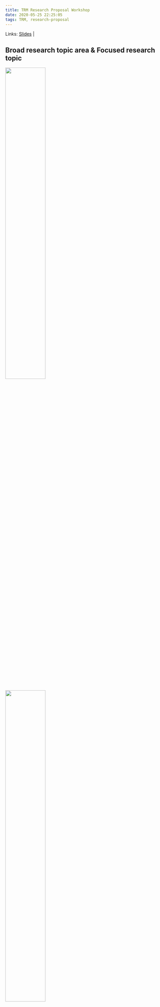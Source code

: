 ```yaml
---
title: TRM Research Proposal Workshop
date: 2020-05-25 22:25:05
tags: TRM, research-proposal
---
```


Links: [Slides](https://drive.google.com/open?id=153TTye0eFliiijZs4YMeRFy9T5PYA3e2&authuser=kynan.s.hughes@student.uts.edu.au&usp=drive_fs) |

## Broad research topic area & Focused research topic

<img width="50%" src="/devlog/images/TRM_Activity1.png" />
<img width="50%" src="/devlog/images/TRM_Activity1_Example.png" />

### Activity 1a - Broad research topic area:

### Activity 1b - Focused research topic:

## Claim

<img width="50%" src="/devlog/images/TRM_BroadTopicClaimExample.png" />
<img width="50%" src="/devlog/images/TRM_BroadTopicClaimExample.png" />

### Activity 2 - Focused research topic as a claim:

## Topic, Question & Significance

<img width="50%" src="/devlog/images/TRM_Activity3_1.png" />
<img width="50%" src="/devlog/images/TRM_Activity3_2.png" />
<img width="50%" src="/devlog/images/TRM_Activity3_3.png" />
<img width="50%" src="/devlog/images/TRM_Activity3_4.png" />

### Activity 3a - Topic:

### Activity 3b - Question:

### Activity 3c - Significance:

## Thesis Statement

<img width="50%" src="/devlog/images/TRM_Activity4_2.png" />
<img width="50%" src="/devlog/images/TRM_Activity4_3.png" />
<img width="50%" src="/devlog/images/TRM_Activity4_4.png" />

### Activity 4 - Thesis statement:

## Keywords

<img width="50%" src="/devlog/images/TRM_Activity5_1.png" />
<img width="50%" src="/devlog/images/TRM_Activity5_2.png" />
<img width="50%" src="/devlog/images/TRM_Activity5_3.png" />
<img width="50%" src="/devlog/images/TRM_Activity5_4.png" />
<img width="50%" src="/devlog/images/TRM_Activity5_5.png" />

### Activity 5a - Keywords/Systems matrix:

### Activity 5b - Thesis statement:

## Thesis Title

<img width="50%" src="/devlog/images/TRM_Activity6_1.png" />
<img width="50%" src="/devlog/images/TRM_Activity6_2.png" />
<img width="50%" src="/devlog/images/TRM_Activity6_3.png" />

### Activity 6 - Thesis title:

## Background

<img width="50%" src="/devlog/images/TRM_Activity7_0.png" />

## Deliverables

<img width="50%" src="/devlog/images/TRM_Activity7_1.png" />
<img width="50%" src="/devlog/images/TRM_Activity7_2.png" />
<img width="50%" src="/devlog/images/TRM_Activity7_3.png" />
<img width="50%" src="/devlog/images/TRM_Activity7_4.png" />

### Activity 7 - 2-3 key deliverables for the project:

## Success

<img width="50%" src="/devlog/images/TRM_Activity8_1.png" />
<img width="50%" src="/devlog/images/TRM_Activity8_2.png" />

### Activity 8 - Deliverable & Success:

### Activity 8 - Deliverable & Success:

### Activity 8 - Deliverable & Success:

### Activity 8 - Deliverable & Success:

### Activity 8 - Deliverable & Success:

## Stakeholders

<img width="50%" src="/devlog/images/TRM_Activity9_1.png" />
<img width="50%" src="/devlog/images/TRM_Activity9_2.png" />
<img width="50%" src="/devlog/images/TRM_Activity9_3.png" />
<img width="50%" src="/devlog/images/TRM_Activity9_4.png" />
<img width="50%" src="/devlog/images/TRM_Activity9_5.png" />

### Activity 9 - Stakeholders:

## Aims

<img width="50%" src="/devlog/images/TRM_Activity10_1.png" />

### Activity 10 - Aims:

## Summary - Aims, Objectives & Significance

<img width="50%" src="/devlog/images/TRM_Activity11_1.png" />
<img width="50%" src="/devlog/images/TRM_Activity11_2.png" />
<img width="50%" src="/devlog/images/TRM_Activity11_3.png" />
<img width="50%" src="/devlog/images/TRM_Activity11_4.png" />

## Three Part Hook

<img width="50%" src="/devlog/images/TRM_Activity11_5.png" />

### Activity 11 - Three part hook:

## Framing the Problem

<img width="50%" src="/devlog/images/TRM_Activity12_1.png" />
<img width="50%" src="/devlog/images/TRM_Activity12_2.png" />
<img width="50%" src="/devlog/images/TRM_Activity12_3.png" />
<img width="50%" src="/devlog/images/TRM_Activity12_4.png" />

### Activity 12a - Old -> new:

### Activity 12b - Problem -> solution:

## Short summary - 100 words

<img width="50%" src="/devlog/images/TRM_Activity13_1.png" />
<img width="50%" src="/devlog/images/TRM_Activity13_2.png" />
<img width="50%" src="/devlog/images/TRM_Activity13_3.png" />

### Activity 13 - 100 word summary:

### Methods

<img width="50%" src="/devlog/images/TRM_Activity14_1.png" />

NOTE: Methods should be related to objectives (KPIs).
